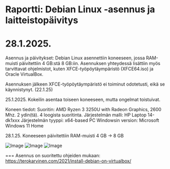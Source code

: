Raportti: Debian Linux -asennus ja laitteistopäivitys
===
28.1.2025.
===

Asennus ja päivitykset: Debian Linux asennettiin koneeseen, jossa RAM-muisti päivitettiin 4 GB:stä 8 GB:iin. 
Asennuksen yhteydessä lisättiin myös tarvittavat ohjelmistot, kuten XFCE-työpöytäympäristö (XFCE64.iso) ja Oracle VirtualBox.

Asennuksen jälkeen XFCE-työpöytäympäristö ei toiminut odotetusti, eikä se käynnistynyt. (22.1.25)

25.1.2025. Kokeilin asentaa toiseen koneeseen, mutta ongelmat toistuivat.

Koneen tiedot: 
Suoritin: AMD Ryzen 3 3250U with Radeon Graphics, 2600 Mhz. 2 ydin(tä). 4 loogista suoritinta. 
Järjestelmän malli: HP Laptop 14-dk1xxx Järjestelmän tyyppi: x64-based PC Windowsin version: Microsoft Windows 11 Home

28.1.25. Koneeseen päivitettiin RAM-muisti 4 GB -> 8 GB

![Image](https://github.com/user-attachments/assets/2b68e96a-ee43-471a-a032-fd243459bf5a)
![Image](https://github.com/user-attachments/assets/bdb2354a-3764-4cac-94dc-8a5cc0059ea6)
![Image](https://github.com/user-attachments/assets/5dd5bd08-45a6-49db-8078-bd4d64dc2d90)

===
Asennus on suoritettu ohjeiden mukaan: https://terokarvinen.com/2021/install-debian-on-virtualbox/ 





